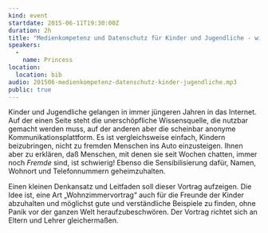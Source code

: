 ```yaml
---
kind: event
startdate: 2015-06-11T19:30:00Z
duration: 2h
title: "Medienkompetenz und Datenschutz für Kinder und Jugendliche - wie ein Wohnzimmervortrag zu dem Thema aussehen könnte"
speakers:
  -
    name: Princess
location:
  location: bib
audio: 201506-medienkompetenz-datenschutz-kinder-jugendliche.mp3
public: true
---
```

Kinder und Jugendliche gelangen in immer jüngeren Jahren in das
Internet. Auf der einen Seite steht die unerschöpfliche Wissensquelle,
die nutzbar gemacht werden muss, auf der anderen aber die scheinbar
anonyme Kommunikationsplattform.
Es ist vergleichsweise einfach, Kindern beizubringen, nicht zu fremden
Menschen ins Auto einzusteigen. Ihnen aber zu erklären, daß Menschen,
mit denen sie seit Wochen chatten, immer noch *Fremde* sind, ist
schwierig! Ebenso die Sensibilisierung dafür, Namen, Wohnort und
Telefonnummern geheimzuhalten.

Einen kleinen Denkansatz und Leitfaden soll dieser Vortrag aufzeigen.
Die Idee ist, eine Art „Wohnzimmervortrag“ auch für die Freunde der
Kinder abzuhalten und möglichst gute und verständliche Beispiele zu
finden, ohne Panik vor der ganzen Welt heraufzubeschwören.
Der Vortrag richtet sich an Eltern und Lehrer gleichermaßen.

